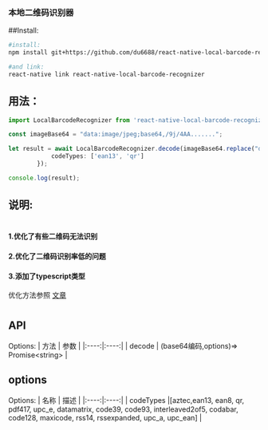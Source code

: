 ﻿### 本地二维码识别器

##Install:
```bash
#install:
npm install git+https://github.com/du6688/react-native-local-barcode-recognizer.git

#and link:
react-native link react-native-local-barcode-recognizer

```

## 用法：

```typescript 
import LocalBarcodeRecognizer from 'react-native-local-barcode-recognizer';

const imageBase64 = "data:image/jpeg;base64,/9j/4AA.......";

let result = await LocalBarcodeRecognizer.decode(imageBase64.replace("data:image/jpeg;base64,",""), {
            codeTypes: ['ean13', 'qr']
        });

console.log(result);

```

## 说明:
#
#### 1.优化了有些二维码无法识别
#### 2.优化了二维码识别率低的问题
#### 3.添加了typescript类型

优化方法参照 [文章](https://blog.csdn.net/sinat_31231955/article/details/88074422)

#

## API
Options:
| 方法 | 参数 |
|:----:|:----:|
| decode | (base64编码,options)=> Promise\<string>  |


## options

Options:
| 名称 | 描述 |
|:----:|:----:|
| codeTypes  |[aztec,ean13, ean8, qr, pdf417, upc_e, datamatrix, code39, code93, interleaved2of5, codabar, code128, maxicode, rss14, rssexpanded, upc_a, upc_ean] |
